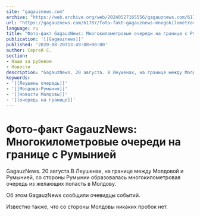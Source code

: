 ```yaml
---
site: "gagauznews.com"
archive: "https://web.archive.org/web/20240527165556/gagauznews.com/61787/foto-fakt-gagauznews-mnogokilometrovye-ocheredi-na-granitse-s-rumyniej.html"
url: "https://gagauznews.com/61787/foto-fakt-gagauznews-mnogokilometrovye-ocheredi-na-granitse-s-rumyniej.html"
language: ru
title: "Фото-факт GagauzNews: Многокилометровые очереди на границе с Румынией"
publication: '[[Gagauznews]]'
published: '2020-08-20T13:49:08+00:00'
author: Сергей С.
section:
- Наши за рубежом
- Новости
description: "GagauzNews. 20 августа. В Леушенах, на границе между Молдовой и Румынией, со стороны Румынии образовалась многокилометровая очередь из желающих попасть в Молдову. Об этом GagauzNews сообщили очевидцы событий. Известно также, что со стороны Молдовы никаких пробок нет."
keywords:
- '[[Леушены очередь]]'
- '[[Молдова-Румыния]]'
- '[[Новости Молдовы]]'
- '[[очередь на границе]]'
---
```


# Фото-факт GagauzNews: Многокилометровые очереди на границе с Румынией

GagauzNews. 20 августа.В Леушенах, на границе между Молдовой и Румынией, со стороны Румынии образовалась многокилометровая очередь из желающих попасть в Молдову.

Об этом GagauzNews сообщили очевидцы событий.

Известно также, что со стороны Молдовы никаких пробок нет.
